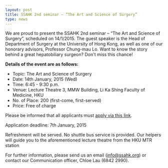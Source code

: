 ```yaml
---
layout: post
title: SSAHK 2nd seminar – “The Art and Science of Surgery”
type: news
---
```

We are proud to present the SSAHK 2nd seminar – “The Art and Science of Surgery”, scheduled on 14/1/2015. The guest speaker is the Head of Department of Surgery at the University of Hong Kong, as well as one of our honorary advisors, Professor Chung-mau Lo. Want to know the story behind a great hepatobiliary surgeon? Don't miss this chance!

**Details of the event are as follows:**

- Topic: The Art and Science of Surgery
- Date: 14th January, 2015 (Wed)
- Time: 6:45 - 9:30 p.m.
- Venue: Lecture Theatre 3, MMW Building, Li Ka Shing Faculty of Medicine, HKU
- No. of Place: 200 (first-come, first-served)
- Price: Free of charge

Please be informed that all applicants must [apply via this link](http://goo.gl/forms/UwYq2ehcEY).

Application deadline: 7th January, 2015

Refreshment will be served.
No shuttle bus service is provided. Our helpers will guide you to the aforementioned lecture theatre from the HKU MTR station

For further information, please send us an email (info@ssahk.org) or contact our Communication officer, Chloe Lau (6842 2990).